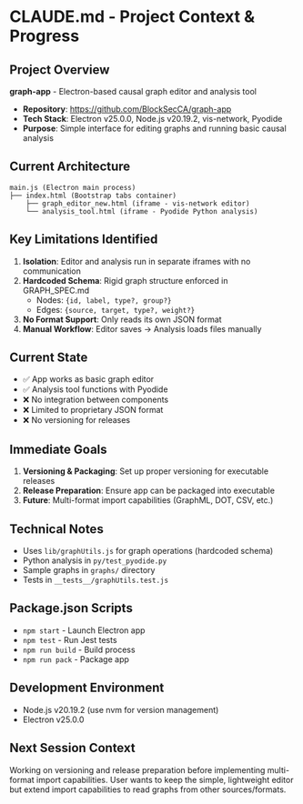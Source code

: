 # CLAUDE.md - Project Context & Progress

## Project Overview
**graph-app** - Electron-based causal graph editor and analysis tool
- **Repository**: https://github.com/BlockSecCA/graph-app
- **Tech Stack**: Electron v25.0.0, Node.js v20.19.2, vis-network, Pyodide
- **Purpose**: Simple interface for editing graphs and running basic causal analysis

## Current Architecture
```
main.js (Electron main process)
├── index.html (Bootstrap tabs container)
    ├── graph_editor_new.html (iframe - vis-network editor)
    └── analysis_tool.html (iframe - Pyodide Python analysis)
```

## Key Limitations Identified
1. **Isolation**: Editor and analysis run in separate iframes with no communication
2. **Hardcoded Schema**: Rigid graph structure enforced in GRAPH_SPEC.md
   - Nodes: `{id, label, type?, group?}`
   - Edges: `{source, target, type?, weight?}`
3. **No Format Support**: Only reads its own JSON format
4. **Manual Workflow**: Editor saves → Analysis loads files manually

## Current State
- ✅ App works as basic graph editor
- ✅ Analysis tool functions with Pyodide
- ❌ No integration between components
- ❌ Limited to proprietary JSON format
- ❌ No versioning for releases

## Immediate Goals
1. **Versioning & Packaging**: Set up proper versioning for executable releases
2. **Release Preparation**: Ensure app can be packaged into executable
3. **Future**: Multi-format import capabilities (GraphML, DOT, CSV, etc.)

## Technical Notes
- Uses `lib/graphUtils.js` for graph operations (hardcoded schema)
- Python analysis in `py/test_pyodide.py` 
- Sample graphs in `graphs/` directory
- Tests in `__tests__/graphUtils.test.js`

## Package.json Scripts
- `npm start` - Launch Electron app
- `npm test` - Run Jest tests
- `npm run build` - Build process
- `npm run pack` - Package app

## Development Environment
- Node.js v20.19.2 (use nvm for version management)
- Electron v25.0.0

## Next Session Context
Working on versioning and release preparation before implementing multi-format import capabilities. User wants to keep the simple, lightweight editor but extend import capabilities to read graphs from other sources/formats.